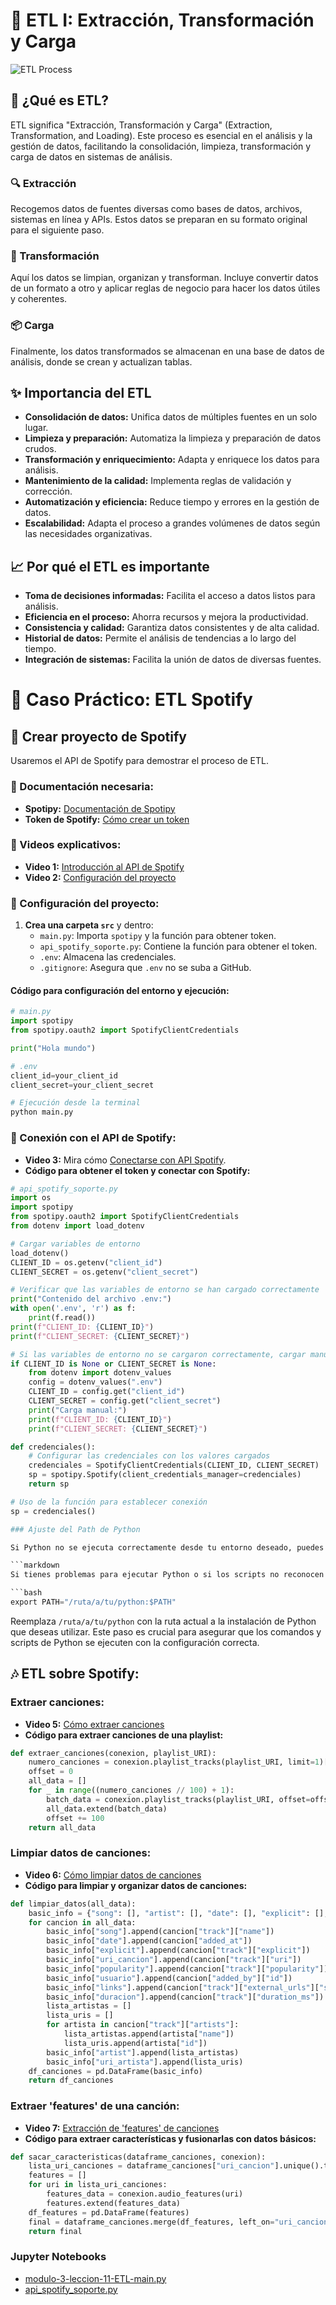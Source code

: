 # 🌟 ETL I: Extracción, Transformación y Carga

![ETL Process](https://github.com/MabelMaff/Apuntes_Adalab/blob/main/M%C3%B3dulo%2003/11.ETL_I/Imagenes/ETL_I.webp)

## 🧐 ¿Qué es ETL?
ETL significa "Extracción, Transformación y Carga" (Extraction, Transformation, and Loading). Este proceso es esencial en el análisis y la gestión de datos, facilitando la consolidación, limpieza, transformación y carga de datos en sistemas de análisis.

### 🔍 Extracción
Recogemos datos de fuentes diversas como bases de datos, archivos, sistemas en línea y APIs. Estos datos se preparan en su formato original para el siguiente paso.

### 🔧 Transformación
Aquí los datos se limpian, organizan y transforman. Incluye convertir datos de un formato a otro y aplicar reglas de negocio para hacer los datos útiles y coherentes.

### 📦 Carga
Finalmente, los datos transformados se almacenan en una base de datos de análisis, donde se crean y actualizan tablas.

## ✨ Importancia del ETL
- **Consolidación de datos:** Unifica datos de múltiples fuentes en un solo lugar.
- **Limpieza y preparación:** Automatiza la limpieza y preparación de datos crudos.
- **Transformación y enriquecimiento:** Adapta y enriquece los datos para análisis.
- **Mantenimiento de la calidad:** Implementa reglas de validación y corrección.
- **Automatización y eficiencia:** Reduce tiempo y errores en la gestión de datos.
- **Escalabilidad:** Adapta el proceso a grandes volúmenes de datos según las necesidades organizativas.

## 📈 Por qué el ETL es importante
- **Toma de decisiones informadas:** Facilita el acceso a datos listos para análisis.
- **Eficiencia en el proceso:** Ahorra recursos y mejora la productividad.
- **Consistencia y calidad:** Garantiza datos consistentes y de alta calidad.
- **Historial de datos:** Permite el análisis de tendencias a lo largo del tiempo.
- **Integración de sistemas:** Facilita la unión de datos de diversas fuentes.

# 🎵 Caso Práctico: ETL Spotify

## 🚀 Crear proyecto de Spotify
Usaremos el API de Spotify para demostrar el proceso de ETL.

### 📘 Documentación necesaria:
- **Spotipy:** [Documentación de Spotipy](https://spotipy.readthedocs.io/en/2.22.1/)
- **Token de Spotify:** [Cómo crear un token](https://developer.spotify.com/)

### 🎥 Videos explicativos:
- **Video 1:** [Introducción al API de Spotify](https://www.youtube.com/watch?v=rf8y-Heq8Wo)
- **Video 2:** [Configuración del proyecto](https://www.youtube.com/watch?v=BOerjavSMh4)

### 🔧 Configuración del proyecto:
1. **Crea una carpeta `src`** y dentro:
   - `main.py`: Importa `spotipy` y la función para obtener token.
   - `api_spotify_soporte.py`: Contiene la función para obtener el token.
   - `.env`: Almacena las credenciales.
   - `.gitignore`: Asegura que `.env` no se suba a GitHub.

#### Código para configuración del entorno y ejecución:
```python
# main.py
import spotipy
from spotipy.oauth2 import SpotifyClientCredentials

print("Hola mundo")

# .env
client_id=your_client_id
client_secret=your_client_secret

# Ejecución desde la terminal
python main.py
```

### 🔗 Conexión con el API de Spotify:
- **Video 3:** Mira cómo [Conectarse con API Spotify](https://www.youtube.com/watch?v=7vftn1yxYRQ).
- **Código para obtener el token y conectar con Spotify:**
```python
# api_spotify_soporte.py
import os
import spotipy
from spotipy.oauth2 import SpotifyClientCredentials
from dotenv import load_dotenv

# Cargar variables de entorno
load_dotenv()
CLIENT_ID = os.getenv("client_id")
CLIENT_SECRET = os.getenv("client_secret")

# Verificar que las variables de entorno se han cargado correctamente
print("Contenido del archivo .env:")
with open('.env', 'r') as f:
    print(f.read())
print(f"CLIENT_ID: {CLIENT_ID}")
print(f"CLIENT_SECRET: {CLIENT_SECRET}")

# Si las variables de entorno no se cargaron correctamente, cargar manualmente
if CLIENT_ID is None or CLIENT_SECRET is None:
    from dotenv import dotenv_values
    config = dotenv_values(".env")
    CLIENT_ID = config.get("client_id")
    CLIENT_SECRET = config.get("client_secret")
    print("Carga manual:")
    print(f"CLIENT_ID: {CLIENT_ID}")
    print(f"CLIENT_SECRET: {CLIENT_SECRET}")

def credenciales():
    # Configurar las credenciales con los valores cargados
    credenciales = SpotifyClientCredentials(CLIENT_ID, CLIENT_SECRET)
    sp = spotipy.Spotify(client_credentials_manager=credenciales)
    return sp

# Uso de la función para establecer conexión
sp = credenciales()

### Ajuste del Path de Python

Si Python no se ejecuta correctamente desde tu entorno deseado, puedes ajustar el path para asegurarte de que el sistema utiliza la versión correcta de Python:

```markdown
Si tienes problemas para ejecutar Python o si los scripts no reconocen tu instalación de Python, asegúrate de ajustar el path del sistema para incluir el directorio donde Python está instalado. Esto es especialmente útil si tienes múltiples versiones de Python instaladas o si tu sistema operativo no está configurado para usar la versión deseada por defecto:

```bash
export PATH="/ruta/a/tu/python:$PATH"
```

Reemplaza `/ruta/a/tu/python` con la ruta actual a la instalación de Python que deseas utilizar. Este paso es crucial para asegurar que los comandos y scripts de Python se ejecuten con la configuración correcta.

## 🎶 ETL sobre Spotify:
### **Extraer canciones:**
- **Video 5:** [Cómo extraer canciones](https://www.youtube.com/watch?v=KjFtm3Jrr_A)
- **Código para extraer canciones de una playlist:**
```python
def extraer_canciones(conexion, playlist_URI):
    numero_canciones = conexion.playlist_tracks(playlist_URI, limit=1)["total"]
    offset = 0
    all_data = []
    for _ in range((numero_canciones // 100) + 1):
        batch_data = conexion.playlist_tracks(playlist_URI, offset=offset)["items"]
        all_data.extend(batch_data)
        offset += 100
    return all_data
```

### **Limpiar datos de canciones:**
- **Video 6:** [Cómo limpiar datos de canciones](https://www.youtube.com/watch?v=DKBi5AuzhYk)
- **Código para limpiar y organizar datos de canciones:**
```python
def limpiar_datos(all_data):
    basic_info = {"song": [], "artist": [], "date": [], "explicit": [], "uri_cancion": [], "popularity": [], "usuario": [], "links": [], 'uri_artista': [], "duracion": []}
    for cancion in all_data:
        basic_info["song"].append(cancion["track"]["name"])
        basic_info["date"].append(cancion["added_at"])
        basic_info["explicit"].append(cancion["track"]["explicit"])
        basic_info["uri_cancion"].append(cancion["track"]["uri"])
        basic_info["popularity"].append(cancion["track"]["popularity"])
        basic_info["usuario"].append(cancion["added_by"]["id"])
        basic_info["links"].append(cancion["track"]["external_urls"]["spotify"])
        basic_info["duracion"].append(cancion["track"]["duration_ms"])
        lista_artistas = []
        lista_uris = []
        for artista in cancion["track"]["artists"]:
            lista_artistas.append(artista["name"])
            lista_uris.append(artista["id"])
        basic_info["artist"].append(lista_artistas)
        basic_info["uri_artista"].append(lista_uris)
    df_canciones = pd.DataFrame(basic_info)
    return df_canciones
```

### **Extraer 'features' de una canción:**
- **Video 7:** [Extracción de 'features' de canciones](https://www.youtube.com/watch?v=OoxQ4bH-Oyw)
- **Código para extraer características y fusionarlas con datos básicos:**
```python
def sacar_caracteristicas(dataframe_canciones, conexion):
    lista_uri_canciones = dataframe_canciones["uri_cancion"].unique().tolist()
    features = []
    for uri in lista_uri_canciones:
        features_data = conexion.audio_features(uri)
        features.extend(features_data)
    df_features = pd.DataFrame(features)
    final = dataframe_canciones.merge(df_features, left_on="uri_cancion", right_on="uri", how="inner")
    return final
```

### **Jupyter Notebooks**
- [modulo-3-leccion-11-ETL-main.py](https://github.com/MabelMaff/Apuntes_Adalab/blob/main/M%C3%B3dulo%2003/11.ETL_I/Jupyters/modulo-3-leccion-11-ETL-main.py)
- [api_spotify_soporte.py](https://github.com/MabelMaff/Apuntes_Adalab/blob/main/M%C3%B3dulo%2003/11.ETL_I/Jupyters/api_spotify_soporte.py)
